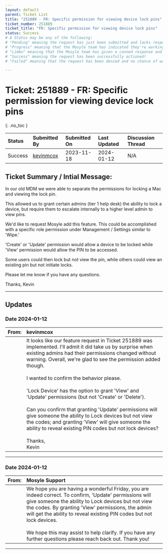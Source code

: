 ```yaml
---
layout: default
parent: Ticket List
title: "251889 - FR: Specific permission for viewing device lock pins"
ticket_number: 251889
ticket_title: "FR: Specific permission for viewing device lock pins"
status: Success
# A Status may be any of the following:
# "Pending" meaning the request has just been submitted and lacks response.
# "Progress" meaning that the Mosyle team has indicated they're working on it.
# "Limbo" meaning that the Mosyle team has given a canned response and the request has been closed without much of a followup.
# "Success" meaning the request has been successfully actioned!
# "Failed" meaning that the request has been denied and no chance of working on it 😔

---
```


# Ticket: 251889 - FR: Specific permission for viewing device lock pins
{: .no_toc }
  
| Status | Submitted By | Submitted On | Last Updated | Discussion Thread |
|:---|:---|:---|:---|:---|
| Success | [kevinmcox](https://github.com/kevinmcox) | 2023-11-18 | 2024-01-12 | N/A |

## Ticket Summary / Intial Message:

In our old MDM we were able to separate the permissions for locking a Mac and viewing the lock pin.

This allowed us to grant certain admins (tier 1 help desk) the ability to lock a device, but require them to escalate internally to a higher level admin to view pins.

We'd like to request Mosyle add this feature. This could be accomplished with a specific role permission under Management / Settings similar to 'Wipe.'

'Create' or 'Update' permission would allow a device to be locked while 'View' permission would allow the PIN to be accessed.

Some users could then lock but not view the pin, while others could view an existing pin but not initiate locks.

Please let me know if you have any questions.

Thanks,
Kevin

---

## Updates

### Date 2024-01-12

|From: | kevinmcox |
|:---|:---|
|| It looks like our feature request in Ticket 251889 was implemented. I'll admit it did take us by surprise when existing admins had their permissions changed without warning. Overall, we're glad to see the permission added though.<br><br>I wanted to confirm the behavior please.<br><br>'Lock Device' has the option to grant 'View' and 'Update' permissions (but not 'Create' or 'Delete').<br><br>Can you confirm that granting 'Update' permissions will give someone the ability to Lock devices but not view the codes; and granting 'View' will give someone the ability to reveal existing PIN codes but not lock devices?<br><br>Thanks,<br>Kevin |

---

### Date 2024-01-12

|From: | Mosyle Support |
|:---|:---|
|| We hope you are having a wonderful Friday, you are indeed correct. To confirm, 'Update' permissions will give someone the ability to Lock devices but not view the codes. By granting 'View' permissions, the admin will get the ability to reveal existing PIN codes but not lock devices.<br><br>We hope this may assist to help clarify. If you have any further questions please reach back out. Thank you! |

---
